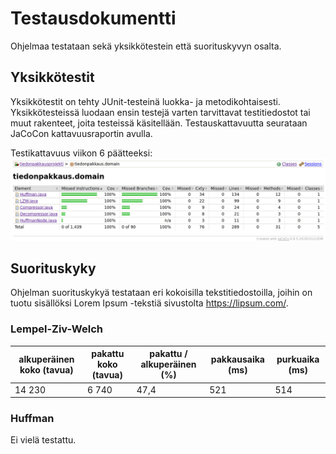 # Testausdokumentti

Ohjelmaa testataan sekä yksikkötestein että suorituskyvyn osalta.

## Yksikkötestit
Yksikkötestit on tehty JUnit-testeinä luokka- ja metodikohtaisesti. Yksikkötesteissä luodaan ensin testejä varten tarvittavat testitiedostot tai muut rakenteet, joita testeissä käsitellään. Testauskattavuutta seurataan JaCoCon kattavuusraportin avulla. 

Testikattavuus viikon 6 päätteeksi:
![testikattavuusraportti viikko 6](/dokumentaatio/kuvat/kuva_testauskattavuus_viikko6.png)


## Suorituskyky

Ohjelman suorituskykyä testataan eri kokoisilla tekstitiedostoilla, joihin on tuotu sisällöksi Lorem Ipsum -tekstiä sivustolta https://lipsum.com/. 

### Lempel-Ziv-Welch

alkuperäinen koko (tavua) | pakattu koko (tavua) | pakattu / alkuperäinen (%) | pakkausaika (ms) | purkuaika (ms)
---|---|---|---|---
14 230 | 6 740 | 47,4 | 521 | 514

### Huffman

Ei vielä testattu.
